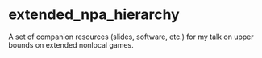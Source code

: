 # extended_npa_hierarchy
A set of companion resources (slides, software, etc.) for my talk on upper bounds on extended nonlocal games.
